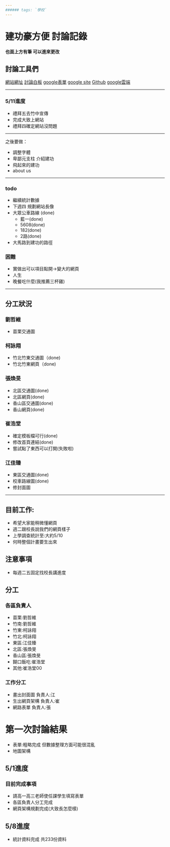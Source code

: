 ```yaml
---
###### tags: `學校`
---
```


# 建功豪方便 討論記錄

**也面上方有筆 可以進來更改**

## 討論工具們
[網站網址](https://ckshcommute.github.io/tmpweb/)
[討論白板](https://whiteboardfox.com/1745613-3109-6312)
[google表單](https://forms.gle/UDiNeBk1FT7UqFMF7)
[google site](https://sites.google.com/d/1N-IXWR3e_7qg6CCXxVegT0aIEVYtbb33/p/10fmLI_VGLCMxUyW0zhaEsmq82rH1BZf1/edit)
[Github](https://github.com/ckshcommute/ckshcommute.github.io)
[google雲端](https://drive.google.com/drive/u/0/folders/1ufl8Gs3LS_JJEBkhjRKvCzdEbl_RjarD)

---

### 5/11進度
- 禮拜五去竹中宣傳
- 完成大致上網站
- 禮拜四確定網站沒問題

---

之後要做：
- 調整字體
- 卑鄙元支柱 介紹建功
- 飛起來的建功
- about us

---
### todo
- 繼續統計數據
- 下週四 規劃網站長像
- 大眾公車路線 (done)
    - 藍一(done)
    - 5608(done)
    - 182(done)
    - 2路(done)
- 大馬路到建功的路徑

### 困難
- 實做出可以項目點開->變大的網頁
- 人生
- 晚餐吃什麼(我推薦三杯雞)
---
## 分工狀況

### 劉哲維
- 苗栗交通圖
### 柯詠翔
- 竹北竹東交通圖（done)
- 竹北竹東網頁（done)
### 張煥旻
- 北區交通圖(done)
- 北區網頁(done)
- 香山區交通圖(done)
- 香山網頁(done)
### 崔浩堂
- 確定模板檔可行(done)
- 修改首頁連結(done)
- 嘗試點了東西可以打開(失敗啦)
### 江佳臻
- 東區交通圖(done)
- 校車路線圖(done)
- 修封面圖
---

## 目前工作:

- 希望大家能稍微懂網頁
- 週二跟校長說我們的網頁樣子
- 上學調查統計至:大約5/10
- 何時整個計畫要生出來

## 注意事項

- 每週二五固定找校長講進度

## 分工

### 各區負責人

- 苗栗:劉哲維
- 竹南:劉哲維
- 竹東:柯詠翔
- 竹北:柯詠翔
- 東區:江佳臻
- 北區:張煥旻
- 香山區:張煥旻
- 餬口飯吃:崔浩堂
- 其他:崔浩堂00

### 工作分工

- 畫出封面圖 負責人:江
- 生出網頁架構 負責人:崔
- 網路表單 負責人:張

# 第一次討論結果
- 表單:粗略完成 但數據整理方面可能很混亂
- 地圖架構

## 5/1進度

### 目前完成事項

- 請高一高三老師使任課學生填寫表單
- 各區負責人分工完成
- 網頁架構規劃完成(大致長怎麼樣)

## 5/8進度

- 統計資料完成 共233份資料

